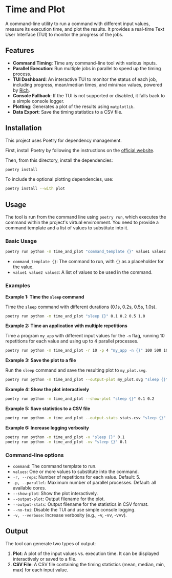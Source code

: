 # Time and Plot

A command-line utility to run a command with different input values, measure its execution time, and plot the results. It provides a real-time Text User Interface (TUI) to monitor the progress of the jobs.

## Features

- **Command Timing**: Time any command-line tool with various inputs.
- **Parallel Execution**: Run multiple jobs in parallel to speed up the timing process.
- **TUI Dashboard**: An interactive TUI to monitor the status of each job, including progress, mean/median times, and min/max values, powered by [Rich](https://rich.readthedocs.io/en/stable/).
- **Console Fallback**: If the TUI is not supported or disabled, it falls back to a simple console logger.
- **Plotting**: Generates a plot of the results using `matplotlib`.
- **Data Export**: Save the timing statistics to a CSV file.

## Installation

This project uses Poetry for dependency management.

First, install Poetry by following the instructions on the [official website](https://python-poetry.org/docs/#installation).

Then, from this directory, install the dependencies:

```bash
poetry install
```

To include the optional plotting dependencies, use:

```bash
poetry install --with plot
```

## Usage

The tool is run from the command line using `poetry run`, which executes the command within the project's virtual environment. You need to provide a command template and a list of values to substitute into it.

### Basic Usage

```bash
poetry run python -m time_and_plot "command_template {}" value1 value2 value3
```

- `command_template {}`: The command to run, with `{}` as a placeholder for the value.
- `value1 value2 value3`: A list of values to be used in the command.

### Examples

**Example 1: Time the `sleep` command**

Time the `sleep` command with different durations (0.1s, 0.2s, 0.5s, 1.0s).

```bash
poetry run python -m time_and_plot "sleep {}" 0.1 0.2 0.5 1.0
```

**Example 2: Time an application with multiple repetitions**

Time a program `my_app` with different input values for the `-n` flag, running 10 repetitions for each value and using up to 4 parallel processes.

```bash
poetry run python -m time_and_plot -r 10 -p 4 "my_app -n {}" 100 500 1000 5000
```

**Example 3: Save the plot to a file**

Run the `sleep` command and save the resulting plot to `my_plot.svg`.

```bash
poetry run python -m time_and_plot --output-plot my_plot.svg "sleep {}" 0.1 0.2
```

**Example 4: Show the plot interactively**

```bash
poetry run python -m time_and_plot --show-plot "sleep {}" 0.1 0.2
```

**Example 5: Save statistics to a CSV file**

```bash
poetry run python -m time_and_plot --output-stats stats.csv "sleep {}" 0.1 0.2
```

**Example 6: Increase logging verbosity**

```bash
poetry run python -m time_and_plot -v "sleep {}" 0.1
poetry run python -m time_and_plot -vv "sleep {}" 0.1
```

### Command-line options

- `command`: The command template to run.
- `values`: One or more values to substitute into the command.
- `-r, --reps`: Number of repetitions for each value. Default: 5.
- `-p, --parallel`: Maximum number of parallel processes. Default: all available cores.
- `--show-plot`: Show the plot interactively.
- `--output-plot`: Output filename for the plot.
- `--output-stats`: Output filename for the statistics in CSV format.
- `--no-tui`: Disable the TUI and use simple console logging.
- `-v, --verbose`: Increase verbosity (e.g., -v, -vv, -vvv).

## Output

The tool can generate two types of output:

1.  **Plot**: A plot of the input values vs. execution time. It can be displayed interactively or saved to a file.
2.  **CSV File**: A CSV file containing the timing statistics (mean, median, min, max) for each input value.
